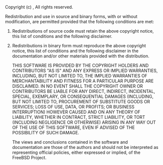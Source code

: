 Copyright (c) <YEAR>, <OWNER>
All rights reserved.

Redistribution and use in source and binary forms, with or without
modification, are permitted provided that the following conditions are met: 

1.   Redistributions of source code must retain the above copyright notice, this
     list of conditions and the following disclaimer. 

2.   Redistributions in binary form must reproduce the above copyright notice,
     this list of conditions and the following disclaimer in the documentation
     and/or other materials provided with the distribution. 

     THIS SOFTWARE IS PROVIDED BY THE COPYRIGHT HOLDERS AND CONTRIBUTORS "AS IS" AND
     ANY EXPRESS OR IMPLIED WARRANTIES, INCLUDING, BUT NOT LIMITED TO, THE IMPLIED
     WARRANTIES OF MERCHANTABILITY AND FITNESS FOR A PARTICULAR PURPOSE ARE
     DISCLAIMED. IN NO EVENT SHALL THE COPYRIGHT OWNER OR CONTRIBUTORS BE LIABLE FOR
     ANY DIRECT, INDIRECT, INCIDENTAL, SPECIAL, EXEMPLARY, OR CONSEQUENTIAL DAMAGES
     (INCLUDING, BUT NOT LIMITED TO, PROCUREMENT OF SUBSTITUTE GOODS OR SERVICES;
     LOSS OF USE, DATA, OR PROFITS; OR BUSINESS INTERRUPTION) HOWEVER CAUSED AND
     ON ANY THEORY OF LIABILITY, WHETHER IN CONTRACT, STRICT LIABILITY, OR TORT
     (INCLUDING NEGLIGENCE OR OTHERWISE) ARISING IN ANY WAY OUT OF THE USE OF THIS
     SOFTWARE, EVEN IF ADVISED OF THE POSSIBILITY OF SUCH DAMAGE.

     The views and conclusions contained in the software and documentation are those
     of the authors and should not be interpreted as representing official policies, 
     either expressed or implied, of the FreeBSD Project.
